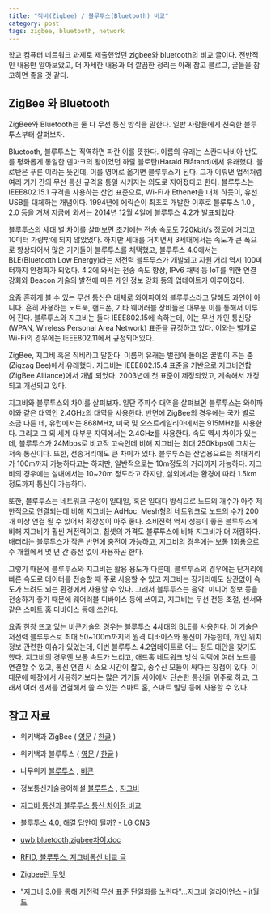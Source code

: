 ```yaml
---
title: "직비(Zigbee) / 블루투스(Bluetooth) 비교"
category: post
tags: zigbee, bluetooth, network
---
```


학교 컴퓨터 네트워크 과제로 제출했었던 zigbee와 bluetooth의 비교 글이다. 전반적인 내용만 알아보았고, 더 자세한 내용과 더 깔끔한 정리는 아래 참고 블로그, 글들을 참고하면 좋을 것 같다.

## ZigBee 와 Bluetooth

ZigBee와 Bluetooth는 둘 다 무선 통신 방식을 말한다. 일반 사람들에게 친숙한 블루투스부터 살펴보자.  

Bluetooth, 블루투스는 직역하면 파란 이를 뜻한다. 이름의 유래는 스칸디나비아 반도를 평화롭게 통일한 덴마크의 왕이었던 하랄 블로탄(Harald Blåtand)에서 유래했다. 블로탄은 푸른 이라는 뜻인데, 이를 영어로 옮기면 블루투스가 된다. 그가 이뤄낸 업적처럼 여러 기기 간의 무선 통신 규격을 통일 시키자는 의도로 지어졌다고 한다. 블루투스는 IEEE802.15.1 규격을 사용하는 산업 표준으로, Wi-Fi가 Ethenet을 대체 하듯이, 유선 USB를 대체하는 개념이다. 1994년에 에릭슨이 최초로 개발한 이후로 블루투스 1.0 , 2.0 등을 거쳐 지금에 와서는 2014년 12월 4일에 블루투스 4.2가 발표되었다.  

블루투스의 세대 별 차이를 살펴보면 초기에는 전송 속도도 720kbit/s 정도에 거리고 10미터 가량밖에 되지 않았었다. 하지만 세대를 거치면서 3세대에서는 속도가 큰 폭으로 향상되어서 많은 기기들이 블루투스를 채택했고, 블루투스 4.0에서는 BLE(Bluetooth Low Energy)라는 저전력 블루투스가 개발되고 지원 거리 역시 100미터까지 안정화가 되었다. 4.2에 와서는 전송 속도 향상, IPv6 채택 등 IoT를 위한 연결 강화와 Beacon 기술의 발전에 따른 개인 정보 강화 등의 업데이트가 이루어졌다.  

요즘 흔하게 볼 수 있는 무선 통신은 대체로 와이파이와 블루투스라고 말해도 과언이 아니다. 흔히 사용하는 노트북, 핸드폰, 기타 웨어러블 장비들은 대부분 이를 통해서 이루어 진다. 블루투스와 지그비는 둘다 IEEE802.15에 속하는데, 이는 무선 개인 통신망(WPAN, Wireless Personal Area Network) 표준을 규정하고 있다. 이와는 별개로 Wi-Fi의 경우에는 IEEE802.11에서 규정되어있다.  

ZigBee, 지그비 혹은 직비라고 말한다. 이름의 유래는 벌집에 돌아온 꿀벌이 추는 춤(Zigzag Bee)에서 유래했다. 지그비는 IEEE802.15.4 표준을 기반으로 지그비연합(ZigBee Alliance)에서 개발 되었다. 2003년에 첫 표준이 제정되었고, 계속해서 개정되고 개선되고 있다.  

지그비와 블루투스의 차이를 살펴보자. 일단 주파수 대역을 살펴보면 블루투스는 와이파이와 같은 대역인 2.4GHz의 대역을 사용한다. 반면에 ZigBee의 경우에는 국가 별로 조금 다른 데, 유럽에서는 868MHz, 미국 및 오스트레일리아에서는 915MHz를 사용한다. 그리고 그 외 세계 대부분 지역에서는 2.4GHz를 사용한다. 속도 역시 차이가 있는 데, 블루투스가 24Mbps로 비교적 고속인데 비해 지그비는 최대 250Kbps에 그치는 저속 통신이다. 또한, 전송거리에도 큰 차이가 있다. 블루투스는 산업용으로는 최대거리가 100m까지 가능하다고는 하지만, 일반적으로는 10m정도의 거리까지 가능하다. 지그비의 경우에는 실내에서는 10~20m 정도라고 하지만, 실외에서는 환경에 따라 1.5km 정도까지 통신이 가능하다.  

또한, 블루투스는 네트워크 구성이 일대일, 혹은 일대다 방식으로 노드의 개수가 아주 제한적으로 연결되는데 비해 지그비는 AdHoc, Mesh형의 네트워크로 노드의 수가 200개 이상 연결 될 수 있어서 확장성이 아주 좋다. 소비전력 역시 성능이 좋은 블루투스에 비해 지그비가 훨씬 저전력이고, 칩셋의 가격도 블루투스에 비해 지그비가 더 저렴하다. 배터리는 블루투스가 작은 반면에 충전이 가능하고, 지그비의 경우에는 보통 1회용으로 수 개월에서 몇 년 간 충전 없이 사용하곤 한다.  

그렇기 때문에 블루투스와 지그비는 활용 용도가 다른데, 블루투스의 경우에는 단거리에 빠른 속도로 데이터를 전송할 때 주로 사용할 수 있고 지그비는 장거리에도 상관없이 속도가 느려도 되는 환경에서 사용할 수 있다. 그래서 블루투스는 음악, 미디어 정보 등을 전송하기 좋기 때문에 웨어러블 디바이스 등에 쓰이고, 지그비는 무선 전등 조절, 센서와 같은 스마트 홈 디바이스 등에 쓰인다.  

요즘 한창 뜨고 있는 비콘기술의 경우는 블루투스 4세대의 BLE를 사용한다. 이 기술은 저전력 블루투스로 최대 50~100m까지의 원격 디바이스와 통신이 가능한데, 개인 위치정보 관련한 이슈가 있었는데, 이번 블루투스 4.2업데이트로 어느 정도 대안을 찾기도 했다. 지그비의 경우엔 보통 속도가 느리고, 애드혹 네트워크 방식 덕택에 여러 노드를 연결할 수 있고, 통신 연결 시 소요 시간이 짧고, 송수신 모듈이 싸다는 장점이 있다. 이 때문에 매장에서 사용하기보다는 많은 기기들 사이에서 단순한 통신을 위주로 하고, 그래서 여러 센서를 연결해서 쓸 수 있는 스마트 홈, 스마트 빌딩 등에 사용할 수 있다.  


## 참고 자료

- 위키백과 ZigBee ( [영문](https://en.wikipedia.org/wiki/ZigBee) / [한글](https://ko.wikipedia.org/wiki/%EC%A7%81%EB%B9%84) )

- 위키백과 블루투스 ( [영문](https://en.wikipedia.org/wiki/Bluetooth) / [한글](https://ko.wikipedia.org/wiki/%EB%B8%94%EB%A3%A8%ED%88%AC%EC%8A%A4) )

- 나무위키 [블루투스](https://namu.wiki/w/%EB%B8%94%EB%A3%A8%ED%88%AC%EC%8A%A4) , [비콘](https://namu.wiki/w/%EB%B9%84%EC%BD%98)

- 정보통신기술용어해설 [블루투스](http://ktword.co.kr/abbr_view.php?m_temp1=1802&id=1195) , [지그비](http://ktword.co.kr/abbr_view.php?id=410&m_temp1=2808)

- [지그비 통신과 블루투스 통신 차이점 비교](http://blog.naver.com/PostView.nhn?blogId=fribot&logNo=60192302845&categoryNo=16&parentCategoryNo=0&viewDate=&currentPage=1&postListTopCurrentPage=)

- [블루투스 4.0, 해결 답안이 될까? - LG CNS](http://blog.lgcns.com/627)

- [uwb,bluetooth,zigbee차이.doc](http://www.nstkor.co.kr/?r=home&m=upload&a=download&uid=47&PHPSESSID=42b022828ef003e2ca4687dc060fb87b)

- [RFID, 블루투스, 지그비통신 비교 글](http://blog.daum.net/03461004/6)

- [Zigbee란 무엇](http://blog.naver.com/cambodia53/30083745582)

- ["지그비 3.0를 통해 저전력 무선 표준 단일화를 노린다"...지그비 얼라이언스 - it월드](http://www.itworld.co.kr/news/90607)
